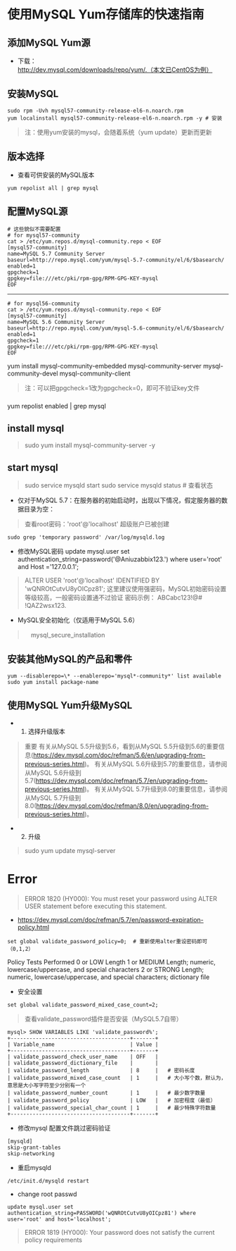 # 使用MySQL Yum存储库的快速指南


## 添加MySQL Yum源

- 下载：http://dev.mysql.com/downloads/repo/yum/.（本文已CentOS为例）

## 安装MySQL

```
sudo rpm -Uvh mysql57-community-release-el6-n.noarch.rpm
yum localinstall mysql57-community-release-el6-n.noarch.rpm -y # 安装
```

> 注：使用yum安装的mysql，会随着系统（yum update）更新而更新

## 版本选择

- 查看可供安装的MySQL版本

```
yum repolist all | grep mysql
```

## 配置MySQL源
```
# 这些貌似不需要配置
# for mysql57-community
cat > /etc/yum.repos.d/mysql-community.repo < EOF
[mysql57-community]
name=MySQL 5.7 Community Server
baseurl=http://repo.mysql.com/yum/mysql-5.7-community/el/6/$basearch/
enabled=1
gpgcheck=1
gpgkey=file:///etc/pki/rpm-gpg/RPM-GPG-KEY-mysql
EOF
```
---------
```
# for mysql56-community
cat > /etc/yum.repos.d/mysql-community.repo < EOF
[mysql57-community]
name=MySQL 5.6 Community Server
baseurl=http://repo.mysql.com/yum/mysql-5.6-community/el/6/$basearch/
enabled=1
gpgcheck=1
gpgkey=file:///etc/pki/rpm-gpg/RPM-GPG-KEY-mysql
EOF
```


yum install mysql-community-embedded  mysql-community-server  mysql-community-devel mysql-community-client

> 注：可以把gpgcheck=1改为gpgcheck=0，即可不验证key文件

###

yum repolist enabled | grep mysql

## install mysql

>  sudo yum install mysql-community-server -y

## start mysql

> sudo service mysqld start
> sudo service mysqld status  # 查看状态

- 仅对于MySQL 5.7：在服务器的初始启动时，出现以下情况，假定服务器的数据目录为空：

> 查看root密码：'root'@'localhost' 超级账户已被创建

```
sudo grep 'temporary password' /var/log/mysqld.log
```
- 修改MySQL密码
update mysql.user set authentication_string=password('@Aniuzabbix123.') where user='root' and Host ='127.0.0.1';

> ALTER USER 'root'@'localhost' IDENTIFIED BY 'wQNROtCutvU8yOICpz81';
> 这里建议使用强密码，MySQL初始密码设置等级较高，一般密码设置通不过验证
> 密码示例： ABCabc123!@#  !QAZ2wsx123.

- MySQL安全初始化（仅适用于MySQL 5.6）

>　mysql_secure_installation

## 安装其他MySQL的产品和零件

```
yum --disablerepo=\* --enablerepo='mysql*-community*' list available
sudo yum install package-name

```

## 使用MySQL Yum升级MySQL

- 1. 选择升级版本

> 重要
有关从MySQL 5.5升级到5.6，看到从MySQL 5.5升级到5.6的重要信息(https://dev.mysql.com/doc/refman/5.6/en/upgrading-from-previous-series.html)。
有关从MySQL 5.6升级到5.7的重要信息，请参阅从MySQL 5.6升级到5.7(https://dev.mysql.com/doc/refman/5.7/en/upgrading-from-previous-series.html)。
有关从MySQL 5.7升级到8.0的重要信息，请参阅从MySQL 5.7升级到8.0(https://dev.mysql.com/doc/refman/8.0/en/upgrading-from-previous-series.html)。

- 2. 升级

> sudo yum update mysql-server


# Error
> ERROR 1820 (HY000): You must reset your password using ALTER USER statement before executing this statement.

- https://dev.mysql.com/doc/refman/5.7/en/password-expiration-policy.html
```
set global validate_password_policy=0;  # 重新使用alter重设密码即可 （0,1,2）
```

>
Policy	     Tests Performed
0 or LOW	   Length
1 or MEDIUM	 Length; numeric, lowercase/uppercase, and special characters
2 or STRONG	 Length; numeric, lowercase/uppercase, and special characters; dictionary file

- 安全设置

```
set global validate_password_mixed_case_count=2;
```

> 查看validate_password插件是否安装（MySQL5.7自带）

```
mysql> SHOW VARIABLES LIKE 'validate_password%';
+--------------------------------------+-------+
| Variable_name                        | Value |
+--------------------------------------+-------+
| validate_password_check_user_name    | OFF   |
| validate_password_dictionary_file    |       |
| validate_password_length             | 8     |   # 密码长度
| validate_password_mixed_case_count   | 1     |   # 大小写个数，默认为，意思是大小写字符至少分别有一个
| validate_password_number_count       | 1     |   # 最少数字数量
| validate_password_policy             | LOW   |   # 加密程度（最低）
| validate_password_special_char_count | 1     |   # 最少特殊字符数量
+--------------------------------------+-------+
```


- 修改mysql 配置文件跳过密码验证

```
[mysqld]
skip-grant-tables
skip-networking
```
- 重启mysqld

```
/etc/init.d/mysqld restart
```
- change root passwd

```
update mysql.user set authentication_string=PASSWORD('wQNROtCutvU8yOICpz81') where user='root' and host='localhost';
```

> ERROR 1819 (HY000): Your password does not satisfy the current policy requirements
